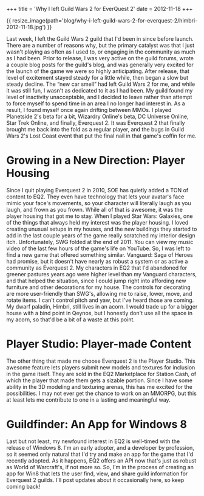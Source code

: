 +++
title = 'Why I left Guild Wars 2 for EverQuest 2'
date = 2012-11-18
+++

{{ resize_image(path='blog/why-i-left-guild-wars-2-for-everquest-2/himbri-2012-11-18.jpg') }}

Last week, I left the Guild Wars 2 guild that I'd been in since before launch. There are a number of reasons why, but the primary catalyst was that I just wasn't playing as often as I used to, or engaging in the community as much as I had been. Prior to release, I was very active on the guild forums, wrote a couple blog posts for the guild's blog, and was generally very excited for the launch of the game we were so highly anticipating. After release, that level of excitement stayed steady for a little while, then began a slow but steady decline. The “new car smell” had left Guild Wars 2 for me, and while it was still fun, I wasn't as dedicated to it as I had been. My guild found my level of inactivity unacceptable, and I decided to leave rather than attempt to force myself to spend time in an area I no longer had interest in. As a result, I found myself once again drifting between MMOs. I played Planetside 2's beta for a bit, Wizardry Online's beta, DC Universe Online, Star Trek Online, and finally, Everquest 2. It was Everquest 2 that finally brought me back into the fold as a regular player, and the bugs in Guild Wars 2's Lost Coast event that put the final nail in that game's coffin for me.

# Growing in a New Direction: Player Housing

Since I quit playing Everquest 2 in 2010, SOE has quietly added a TON of content to EQ2. They even have technology that lets your avatar's face mimic your face's movements, so your character will literally laugh as you laugh, and frown as you frown. While all of that is awesome, it was the player housing that got me to stay. When I played Star Wars: Galaxies, one of the things that always held my interest was the player housing. I loved creating unusual setups in my houses, and the new buildings they started to add in the last couple years of the game really scratched my interior design itch. Unfortunately, SWG folded at the end of 2011. You can view my music video of the last few hours of the game's life on YouTube. So, I was left to find a new game that offered something similar. Vanguard: Saga of Heroes had promise, but it doesn't have nearly as robust a system or as active a community as Everquest 2. My characters in EQ2 that I'd abandoned for greener pastures years ago were higher level than my Vanguard characters, and that helped the situation, since I could jump right into affording new furniture and other decorations for my house. The controls for decorating are more user-friendly than SWG's, allowing me to raise, lower, move, and rotate items. I can't control pitch and yaw, but I've heard those are coming. My dwarf paladin, Himbri, still lives in an acorn. I would trade up for a bigger house with a bind point in Qeynos, but I honestly don't use all the space in my acorn, so that'd be a bit of a waste at this point.

# Player Studio: Player-made Content

The other thing that made me choose Everquest 2 is the Player Studio. This awesome feature lets players submit new models and textures for inclusion in the game itself. They are sold in the EQ2 Marketplace for Station Cash, of which the player that made them gets a sizable portion. Since I have some ability in the 3D modeling and texturing arenas, this has me excited for the possibilities. I may not ever get the chance to work on an MMORPG, but this at least lets me contribute to one in a lasting and meaningful way.

# Guildfinder: An App for Windows 8

Last but not least, my newfound interest in EQ2 is well-timed with the release of Windows 8. I'm an early adopter, and a developer by profession, so it seemed only natural that I'd try and make an app for the game that I'd recently adopted. As it happens, EQ2 offers an API now that's just as robust as World of Warcraft's, if not more so. So, I'm in the process of creating an app for Win8 that lets the user find, view, and share guild information for Everquest 2 guilds. I'll post updates about it occasionally here, so keep coming back!
